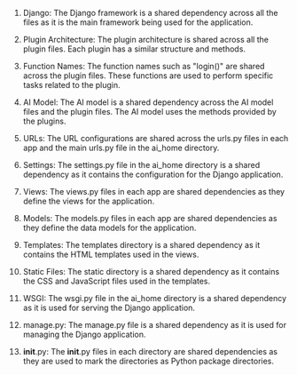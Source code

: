 1. Django: The Django framework is a shared dependency across all the files as it is the main framework being used for the application.

2. Plugin Architecture: The plugin architecture is shared across all the plugin files. Each plugin has a similar structure and methods.

3. Function Names: The function names such as "login()" are shared across the plugin files. These functions are used to perform specific tasks related to the plugin.

4. AI Model: The AI model is a shared dependency across the AI model files and the plugin files. The AI model uses the methods provided by the plugins.

5. URLs: The URL configurations are shared across the urls.py files in each app and the main urls.py file in the ai_home directory.

6. Settings: The settings.py file in the ai_home directory is a shared dependency as it contains the configuration for the Django application.

7. Views: The views.py files in each app are shared dependencies as they define the views for the application.

8. Models: The models.py files in each app are shared dependencies as they define the data models for the application.

9. Templates: The templates directory is a shared dependency as it contains the HTML templates used in the views.

10. Static Files: The static directory is a shared dependency as it contains the CSS and JavaScript files used in the templates.

11. WSGI: The wsgi.py file in the ai_home directory is a shared dependency as it is used for serving the Django application.

12. manage.py: The manage.py file is a shared dependency as it is used for managing the Django application.

13. __init__.py: The __init__.py files in each directory are shared dependencies as they are used to mark the directories as Python package directories.
